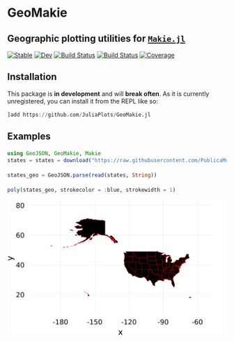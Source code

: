 # GeoMakie
## Geographic plotting utilities for [`Makie.jl`](https://githubb.com/JuliaPlots/Makie.jl)

[![Stable](https://img.shields.io/badge/docs-stable-blue.svg)](https://asinghvi17.github.io/GeoMakie.jl/stable)
[![Dev](https://img.shields.io/badge/docs-dev-blue.svg)](https://asinghvi17.github.io/GeoMakie.jl/dev)
[![Build Status](https://travis-ci.com/asinghvi17/GeoMakie.jl.svg?branch=master)](https://travis-ci.com/asinghvi17/GeoMakie.jl)
[![Build Status](https://gitlab.com/asinghvi17/GeoMakie.jl/badges/master/build.svg)](https://gitlab.com/asinghvi17/GeoMakie.jl/pipelines)
[![Coverage](https://gitlab.com/asinghvi17/GeoMakie.jl/badges/master/coverage.svg)](https://gitlab.com/asinghvi17/GeoMakie.jl/commits/master)

## Installation

This package is **in development** and will **break often**.  As it is currently unregistered, you can install it from the REPL like so:
```julia
]add https://github.com/JuliaPlots/GeoMakie.jl
```

## Examples

```julia
using GeoJSON, GeoMakie, Makie
states = states = download("https://raw.githubusercontent.com/PublicaMundi/MappingAPI/master/data/geojson/us-states.json")

states_geo = GeoJSON.parse(read(states, String))

poly(states_geo, strokecolor = :blue, strokewidth = 1)
```
![US simple example](assets/us-simple.png)
